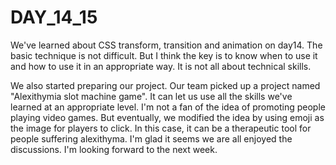 # DAY_14_15
We've learned about CSS transform, transition and animation on day14. The basic technique is not difficult. But I think the key is to know when to use it and how to use it in an appropriate way. It is not all about technical skills.

We also started preparing our project. Our team picked up a project named "Alexithymia slot machine game". It can let us use all the skills we've learned at an appropriate level.  I'm not a fan of the idea of promoting people playing video games. But eventually, we modified the idea by using emoji as the image for players to click. In this case, it can be a therapeutic tool for people suffering alexithyma. I'm glad it seems we are all enjoyed the discussions.  I'm looking forward to the next week.
